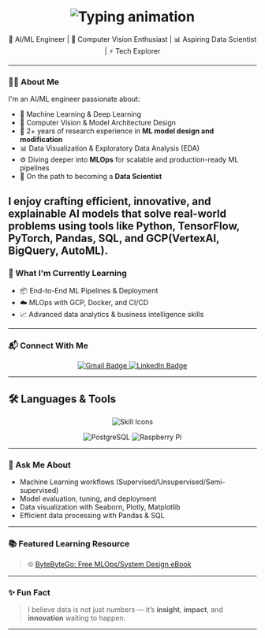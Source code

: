 <h1 align="center">
  <img src="https://readme-typing-svg.herokuapp.com/?font=Inter&size=45&center=true&vCenter=true&width=600&height=60&color=4493F8&duration=4000&lines=Hi+There!+👋;+I'm+Makara" alt="Typing animation" />
</h1>

<p align="center">
  🚀 AI/ML Engineer | 🧠 Computer Vision Enthusiast | 📊 Aspiring Data Scientist | ⚡ Tech Explorer
</p>

---

### 👨‍💻 About Me

I'm an AI/ML engineer passionate about:

- 🤖 Machine Learning & Deep Learning
- 🧠 Computer Vision & Model Architecture Design
- 🧪 2+ years of research experience in **ML model design and modification**
- 📊 Data Visualization & Exploratory Data Analysis (EDA)
- ⚙️ Diving deeper into **MLOps** for scalable and production-ready ML pipelines
- 🎯 On the path to becoming a **Data Scientist**

I enjoy crafting efficient, innovative, and explainable AI models that solve real-world problems using tools like **Python**, **TensorFlow**, **PyTorch**, **Pandas**, **SQL**, and **GCP(VertexAI, BigQuery, AutoML)**.
---

### 🌱 What I'm Currently Learning

- 📦 End-to-End ML Pipelines & Deployment
- ☁️ MLOps with GCP, Docker, and CI/CD
- 📈 Advanced data analytics & business intelligence skills

---

### 📬 Connect With Me

<div align="center">
  <a href="mailto:pheavm@gmail.com">
    <img src="https://img.shields.io/badge/Gmail-333333?style=for-the-badge&logo=gmail&logoColor=red" alt="Gmail Badge" />
  </a>
  <a href="https://www.linkedin.com/in/makara-pheav/" target="_blank">
    <img src="https://img.shields.io/badge/LinkedIn-0077B5?style=for-the-badge&logo=linkedin&logoColor=white" alt="LinkedIn Badge" />
  </a>
</div>

---

## 🛠️ Languages & Tools

<p align="center">
  <img src="https://skillicons.dev/icons?i=python,c++,sql,pytorch,tensorflow,pandas,scikit-learn" alt="Skill Icons" />
</p>

<p align="center">
  <img src="https://img.shields.io/badge/PostgreSQL-336791?style=for-the-badge&logo=postgresql&logoColor=white" alt="PostgreSQL" />
  <img src="https://img.shields.io/badge/Raspberry%20Pi-A22846?style=for-the-badge&logo=raspberrypi&logoColor=white" alt="Raspberry Pi" />
</p>

---

### 💬 Ask Me About

- Machine Learning workflows (Supervised/Unsupervised/Semi-supervised)
- Model evaluation, tuning, and deployment
- Data visualization with Seaborn, Plotly, Matplotlib
- Efficient data processing with Pandas & SQL

---

### 📚 Featured Learning Resource

> 🌐 [ByteByteGo: Free MLOps/System Design eBook](https://blog.bytebytego.com/p/free-system-design-pdf-158-pages)

---

### ✨ Fun Fact

> I believe data is not just numbers — it’s **insight**, **impact**, and **innovation** waiting to happen.

---

